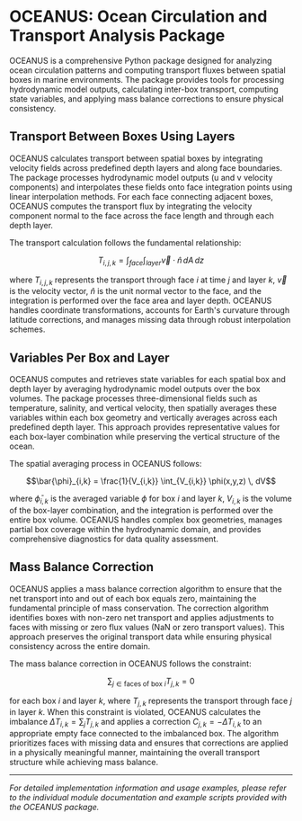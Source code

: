 # OCEANUS: Ocean Circulation and Transport Analysis Package

OCEANUS is a comprehensive Python package designed for analyzing ocean circulation patterns and computing transport fluxes between spatial boxes in marine environments. The package provides tools for processing hydrodynamic model outputs, calculating inter-box transport, computing state variables, and applying mass balance corrections to ensure physical consistency.

## Transport Between Boxes Using Layers

OCEANUS calculates transport between spatial boxes by integrating velocity fields across predefined depth layers and along face boundaries. The package processes hydrodynamic model outputs (u and v velocity components) and interpolates these fields onto face integration points using linear interpolation methods. For each face connecting adjacent boxes, OCEANUS computes the transport flux by integrating the velocity component normal to the face across the face length and through each depth layer.

The transport calculation follows the fundamental relationship:

$$T_{i,j,k} = \int_{face} \int_{layer} \vec{v} \cdot \hat{n} \, dA \, dz$$

where $T_{i,j,k}$ represents the transport through face $i$ at time $j$ and layer $k$, $\vec{v}$ is the velocity vector, $\hat{n}$ is the unit normal vector to the face, and the integration is performed over the face area and layer depth. OCEANUS handles coordinate transformations, accounts for Earth's curvature through latitude corrections, and manages missing data through robust interpolation schemes.

## Variables Per Box and Layer

OCEANUS computes and retrieves state variables for each spatial box and depth layer by averaging hydrodynamic model outputs over the box volumes. The package processes three-dimensional fields such as temperature, salinity, and vertical velocity, then spatially averages these variables within each box geometry and vertically averages across each predefined depth layer. This approach provides representative values for each box-layer combination while preserving the vertical structure of the ocean.

The spatial averaging process in OCEANUS follows:

$$\bar{\phi}_{i,k} = \frac{1}{V_{i,k}} \int_{V_{i,k}} \phi(x,y,z) \, dV$$

where $\bar{\phi}_{i,k}$ is the averaged variable $\phi$ for box $i$ and layer $k$, $V_{i,k}$ is the volume of the box-layer combination, and the integration is performed over the entire box volume. OCEANUS handles complex box geometries, manages partial box coverage within the hydrodynamic domain, and provides comprehensive diagnostics for data quality assessment.

## Mass Balance Correction

OCEANUS applies a mass balance correction algorithm to ensure that the net transport into and out of each box equals zero, maintaining the fundamental principle of mass conservation. The correction algorithm identifies boxes with non-zero net transport and applies adjustments to faces with missing or zero flux values (NaN or zero transport values). This approach preserves the original transport data while ensuring physical consistency across the entire domain.

The mass balance correction in OCEANUS follows the constraint:

$$\sum_{j \in \text{faces of box } i} T_{j,k} = 0$$

for each box $i$ and layer $k$, where $T_{j,k}$ represents the transport through face $j$ in layer $k$. When this constraint is violated, OCEANUS calculates the imbalance $\Delta T_{i,k} = \sum_{j} T_{j,k}$ and applies a correction $C_{j,k} = -\Delta T_{i,k}$ to an appropriate empty face connected to the imbalanced box. The algorithm prioritizes faces with missing data and ensures that corrections are applied in a physically meaningful manner, maintaining the overall transport structure while achieving mass balance.

---

*For detailed implementation information and usage examples, please refer to the individual module documentation and example scripts provided with the OCEANUS package.*
